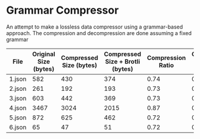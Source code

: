 # Grammar Compressor

An attempt to make a lossless data compressor using a grammar-based approach. The compression and decompression are done assuming a fixed grammar

| File       | Original Size (bytes) | Compressed Size (bytes) | Compressed Size + Brotli (bytes) | Compression Ratio | Compression Ratio (+Brotli) | Only Brotli Compressed Size (bytes) | Only Brotli Compression Ratio | Only Brotli Advantage (bytes) |
|------------|----------------------|------------------------|------------------------------|------------------|----------------------|------------------------------|----------------------|--------------------|
| 1.json     | 582                  | 430                    | 374                          | 0.74             | 0.64                 | 233                          | 0.40                 | 197                |
| 2.json     | 261                  | 192                    | 193                          | 0.73             | 0.74                 | 127                          | 0.49                 | 65                 |
| 3.json     | 603                  | 442                    | 369                          | 0.73             | 0.61                 | 238                          | 0.39                 | 204                |
| 4.json     | 3467                 | 3024                   | 2015                         | 0.87             | 0.58                 | 920                          | 0.27                 | 2104               |
| 5.json     | 872                  | 625                    | 462                          | 0.72             | 0.53                 | 257                          | 0.29                 | 368                |
| 6.json     | 65                   | 47                     | 51                           | 0.72             | 0.78                 | 61                           | 0.94                 | -14                |
